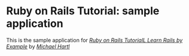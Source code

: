 # Ruby on Rails Tutorial: sample application

This is the sample application for [*Ruby on Rails TutorialL Learn Rails by Example*](http://railstutorial.org/) by [*Michael Hartl*](http://hermesbids.com/)